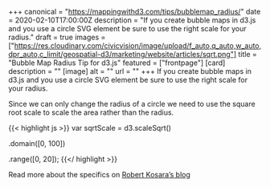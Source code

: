 +++
canonical = "https://mappingwithd3.com/tips/bubblemap_radius/"
date = 2020-02-10T17:00:00Z
description = "If you create bubble maps in d3.js and you use a circle SVG element be sure to use the right scale for your radius."
draft = true
images = ["https://res.cloudinary.com/civicvision/image/upload/f_auto,q_auto,w_auto,dpr_auto,c_limit/geospatial-d3/marketing/website/articles/sqrt.png"]
title = "Bubble Map Radius Tip for d3.js"
featured = ["frontpage"]
[card]
description = ""
[image]
alt = ""
url = ""
+++
If you create bubble maps in d3.js and you use a circle SVG element be sure to use the right scale for your radius.

Since we can only change the radius of a circle we need to use the square root scale to scale the area rather than the radius.

{{< highlight js >}}
var sqrtScale = d3.scaleSqrt()

  .domain([0, 100])

  .range([0, 20]);
{{</ highlight >}}

Read more about the specifics on [Robert Kosara’s blog](https://eagereyes.org/blog/2008/linear-vs-quadratic-change)
